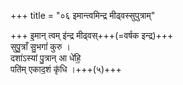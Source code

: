 +++
title = "०६ इमान्त्वमिन्द्र मीढ्वस्सुपुत्राम्"

+++
इ॒मान् त्वम् इ॑न्द्र मीढ्वस्+++(=वर्षक इन्द्र)+++  
सुपु॒त्राँ सु॒भगां॑ कुरु ।  
दशा॑ऽस्यां पु॒त्रान् आ धे॑हि॒  
पति॑म् एकाद॒शं कृ॑धि ।+++(५)+++
